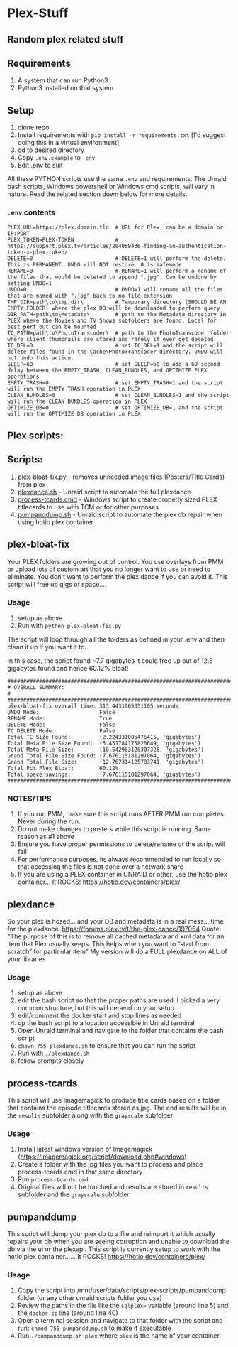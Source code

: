# Plex-Stuff
## Random plex related stuff

## Requirements

1. A system that can run Python3
1. Python3 installed on that system

## Setup

1. clone repo
1. Install requirements with `pip install -r requirements.txt` [I'd suggest doing this in a virtual environment]
1. cd to desired directory
1. Copy `.env.example` to `.env`
1. Edit .env to suit

All these PYTHON scripts use the same `.env` and requirements. The Unraid bash scripts, Windows powershell or Windows cmd scripts, will vary in nature. Read the related section down below for more details. 

### `.env` contents

```
PLEX_URL=https://plex.domain.tld  # URL for Plex; can be a domain or IP:PORT
PLEX_TOKEN=PLEX-TOKEN             # https://support.plex.tv/articles/204059436-finding-an-authentication-token-x-plex-token/
DELETE=0                          # DELETE=1 will perform the delete. This is PERMANENT. UNDO will NOT restore. 0 is safemode
RENAME=0                          # RENAME=1 will perform a rename of the files that would be deleted to append ".jpg". Can be undone by setting UNDO=1
UNDO=0                            # UNDO=1 will rename all the files that are named with ".jpg" back to no file extension
TMP_DIR=path\to\tmp_dir\          # Temporary directory (SHOULD BE AN EMPTY FOLDER) where the plex DB will be downloaded to perform query
DIR_PATH=path\to\Metadata\        # path to the Metadata directory in PLEX where the Movies and TV Shows subfolders are found. Local for best perf but can be mounted
TC_PATH=path\to\PhotoTranscoder\  # path to the PhotoTranscoder folder where client thumbnails are stored and rarely if ever get deleted
TC_DEL=0                          # set TC_DEL=1 and the script will delete files found in the Cache\PhotoTranscoder directory. UNDO will not undo this action. 
SLEEP=60                          # set SLEEP=60 to add a 60 second delay between the EMPTY_TRASH, CLEAN_BUNDLES, and OPTIMIZE PLEX operations
EMPTY_TRASH=0                     # set EMPTY_TRASH=1 and the script will run the EMPTY TRASH operation in PLEX
CLEAN_BUNDLES=0                   # set CLEAN_BUNDLES=1 and the script will run the CLEAN BUNDLES operation in PLEX
OPTIMIZE_DB=0                     # set OPTIMIZE_DB=1 and the script will run the OPTIMIZE DB operation in PLEX
```

## Plex scripts:

## Scripts:
1. [plex-bloat-fix.py](#plex-bloat-fix) - removes unneeded image files (Posters/Title Cards) from plex
2. [plexdance.sh](#plexdance) - Unraid script to automate the full plexdance
3. [process-tcards.cmd](#process-tcards) - Windows script to create properly sized PLEX titlecards to use with TCM or for other purposes
4. [pumpanddump.sh](#pumpanddump) - Unraid script to automate the plex db repair when using hotio plex container

## plex-bloat-fix

Your PLEX folders are growing out of control. You use overlays from PMM or upload lots of custom art that you no longer want to use or need to eliminate. You don't want to perform the plex dance if you can avoid it. This script will free up gigs of space....

### Usage
1. setup as above
2. Run with `python plex-bloat-fix.py`

The script will loop through all the folders as defined in your .env and then clean it up if you want it to.

In this case, the script found ~7.7 gigabytes it could free up out of 12.8 gigabytes found and hence 60.12% bloat!
```
#######################################################################
# OVERALL SUMMARY:                                                    #
#######################################################################
plex-bloat-fix overall time: 313.4431965351105 seconds
UNDO Mode:                   False
RENAME Mode:                 True
DELETE Mode:                 False
TC DELETE Mode:              False
Total TC Size Found:         (2.224331005476415, 'gigabytes')
Total Meta File Size Found:  (5.451784175820649, 'gigabytes')
Total Meta File Size:        (10.542983120307326, 'gigabytes')
Grand Total File Size Found: (7.676115181297064, 'gigabytes')
Grand Total File Size:       (12.767314125783741, 'gigabytes')
Total Pct Plex Bloat:        60.12%
Total space savings:         (7.676115181297064, 'gigabytes')
#######################################################################
```
### NOTES/TIPS
1. If you run PMM, make sure this script runs AFTER PMM run completes. Never during the run. 
2. Do not make changes to posters while this script is running. Same reason as #1 above
3. Ensure you have proper permissions to delete/rename or the script will fail
4. For performance purposes, its always recommended to run locally so that accessing the files is not done over a network share
5. If you are using a PLEX container in UNRAID or other, use the hotio plex container... It ROCKS! https://hotio.dev/containers/plex/

## plexdance

So your plex is hosed... and your DB and metadata is in a real mess... time for the plexdance. https://forums.plex.tv/t/the-plex-dance/197064 Quote: "The purpose of this is to remove all cached metadata and xml data for an item that Plex usually keeps. This helps when you want to “start from scratch” for particular item" My version will do a FULL plexdance on ALL of your libraries

### Usage
1. setup as above
2. edit the bash script so that the proper paths are used. I picked a very common structure, but this will depend on your setup
3. edit/comment the docker start and stop lines as needed
4. cp the bash script to a location accessible in Unraid terminal
5. Open Unraid terminal and navigate to the folder that contains the bash script
6. `chown 755 plexdance.sh` to ensure that you can run the script
7. Run with `./plexdance.sh`
8. follow prompts closely

## process-tcards

This script will use Imagemagick to produce title cards based on a folder that contains the episode titlecards stored as jpg. The end results will be in the `results` subfolder along with the `grayscale` subfolder

### Usage
1. Install latest windows version of Imagemagick (https://imagemagick.org/script/download.php#windows) 
2. Create a folder with the jpg files you want to process and place process-tcards.cmd in that same directory
3. Run `process-tcards.cmd`
4. Original files will not be touched and results are stored in `results` subfolder and the `grayscale` subfolder

## pumpanddump

This script will dump your plex db to a file and reimport it which usually repairs your db when you are seeing corruption and unable to download the db via the ui or the plexapi. This script is currently setup to work with the hotio plex container...... It ROCKS! https://hotio.dev/containers/plex/

### Usage
1. Copy the script into /mnt/user/data/scripts/plex-scripts/pumpanddump folder (or any other unraid scripts folder you use) 
2. Review the paths in the file like the `sqlplex=` variable (around line 5) and the `docker cp` line (around line 40)
3. Open a terminal session and navigate to that folder with the script and run: `chmod 755 pumpanddump.sh` to make it executable
4. Run `./pumpanddump.sh plex` where `plex` is the name of your container
